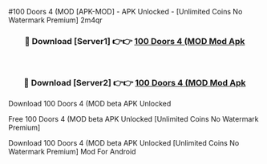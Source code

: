 #100 Doors 4 (MOD [APK-MOD] - APK Unlocked - [Unlimited Coins No Watermark Premium] 2m4qr



<div align="center">

<h3>🔴 Download [Server1] 👉👉 <a href="https://momento.my/?title=100_Doors_4_(MOD">100 Doors 4 (MOD Mod Apk</a></h3><br>

<h3>🔴 Download [Server2] 👉👉 <a href="https://momento.my/?title=100_Doors_4_(MOD">100 Doors 4 (MOD Mod Apk</a></h3>
</div>



Download 100 Doors 4 (MOD beta APK Unlocked

Free 100 Doors 4 (MOD beta APK Unlocked [Unlimited Coins No Watermark Premium]

Download 100 Doors 4 (MOD beta APK Unlocked [Unlimited Coins No Watermark Premium] Mod For Android
